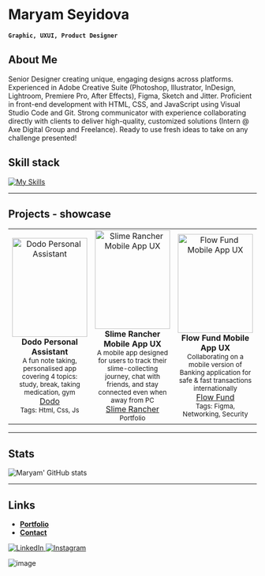 <!--
Credits and references used in this README:

1) Layout ideas and section inspiration:
   https://github.com/abhisheknaiidu/awesome-github-profile-readme?tab=readme-ov-file#descriptive-

2) Skill icons (SVG badges):
   https://github.com/tandpfun/skill-icons?tab=readme-ov-file#icons-list

3) GitHub stats card:
   https://github.com/anuraghazra/github-readme-stats
-->

# Maryam Seyidova
**`Graphic, UXUI, Product Designer`** 

## About Me
Senior Designer creating unique, engaging designs across platforms.
Experienced in Adobe Creative Suite (Photoshop, Illustrator, InDesign, Lightroom, Premiere Pro,
After Effects), Figma, Sketch and Jitter. Proficient in front-end development with HTML, CSS, and JavaScript using
Visual Studio Code and Git. Strong communicator with experience collaborating directly with clients to deliver high-quality, customized solutions (Intern @ Axe Digital Group and Freelance).
Ready to use fresh ideas to take on any challenge presented!


## Skill stack
<!-- Skill icons provided by skill-icons. Full icon list and names:
     https://github.com/tandpfun/skill-icons?tab=readme-ov-file#icons-list -->
[![My Skills](https://skillicons.dev/icons?i=notion,git,github,html,css,javascript,illustrator,photoshop,figma&theme=light)](https://skillicons.dev)

---

## Projects - showcase

<table>
  <tr>
    <td align="center" width="33%">
      <a href="https://maryamseyidova.github.io/Dodo-main/pages/index.html">
        <img src="https://media4.giphy.com/media/v1.Y2lkPTc5MGI3NjExb2EyYmxmeGg0bWN3OHE0ZDZsMng3YWRwMGV5MWM1N28yZXRtaHFpNSZlcD12MV9pbnRlcm5hbF9naWZfYnlfaWQmY3Q9Zw/rkeCjUYWhAiZ88pPxP/giphy.gif"
             alt="Dodo Personal Assistant"
             style="width:100%; height:200px; object-fit:cover;"/>
      </a>
      <br/>
      <b>Dodo Personal Assistant</b><br/>
      <sub>A fun note taking, personalised app covering 4 topics: study, break, taking medication, gym</sub><br/>
        <a href="https://maryamseyidova.github.io/Dodo-main/pages/index.html">Dodo</a>
      <br/>
      <sub>Tags: Html, Css, Js</sub>
    </td>
    <td align="center" width="33%">
      <a href="https://maryamseyidova.wixsite.com/portfolio">
        <img src="https://media4.giphy.com/media/v1.Y2lkPTc5MGI3NjExd2VlYXJ6OTh3bTR6dHhrN2xzamgxdjZzejhqNWVqN3IxaGh6Y284eiZlcD12MV9pbnRlcm5hbF9naWZfYnlfaWQmY3Q9Zw/h7TitgVu925X3QOBdu/giphy.gif"
             alt="Slime Rancher Mobile App UX"
             style="width:100%; height:200px; object-fit:cover;"/>
      </a>
      <br/>
      <b>Slime Rancher Mobile App UX</b><br/>
      <sub>A mobile app designed for users to track their slime-collecting journey, chat with friends, and stay connected even when away from PC</sub><br/>
        <a href="https://maryamseyidova.wixsite.com/portfolio">Slime Rancher</a>
      <br/>
      <sub>Portfolio</sub>
    </td>
    <td align="center" width="33%">
      <a href="https://maryamseyidova.wixsite.com/portfolio">
        <img src="https://media2.giphy.com/media/v1.Y2lkPTc5MGI3NjExYXVmdDNvamViNmhkajM2eGZ2Yzdza3NlOWF1bXNsdGhsb3NnNWZmZCZlcD12MV9pbnRlcm5hbF9naWZfYnlfaWQmY3Q9Zw/1Q2BDIf2mv5IXeHBuH/giphy.gif"
             alt="Flow Fund Mobile App UX"
             style="width:100%; height:200px; object-fit:cover;"/>
      </a>
      <br/>
      <b>Flow Fund Mobile App UX</b><br/>
      <sub>Collaborating on a mobile version of Banking application for safe & fast transactions internationally</sub><br/>
         <a href="https://maryamseyidova.wixsite.com/portfolio">Flow Fund</a>
      <br/>
      <sub>Tags: Figma, Networking, Security</sub>
    </td>
  </tr>
</table>

---

## Stats
<!-- Stats card by anuraghazra/github-readme-stats
     Customization guide:
     - Hide private contributions: &count_private=true|false
     - Theme list: ?theme=gruvbox,radical,tokyonight,onedark,dracula etc.
     - Show icons: &show_icons=true
     Docs: https://github.com/anuraghazra/github-readme-stats -->
![Maryam' GitHub stats](https://github-readme-stats.vercel.app/api?username=MaryamSeyidova&show_icons=true&theme=gruvbox)

---

## Links
<!-- Section layout inspired by Awesome GitHub Profile README "Descriptive" patterns:
     https://github.com/abhisheknaiidu/awesome-github-profile-readme?tab=readme-ov-file#descriptive- -->
- [**Portfolio**](https://maryamseyidova.wixsite.com/portfolio)
- [**Contact**](mailto:maryam.seyidova@gmail.com)

<a href="https://www.linkedin.com/in/maryam-seyidova/" target="blank">
  <img src="https://skillicons.dev/icons?i=linkedin" alt="LinkedIn" />
</a>
<a href="https://www.instagram.com/ux_bymaryam/" target="blank">
  <img src="https://skillicons.dev/icons?i=instagram" alt="Instagram" />
</a>

<!-- Optional: fun GIF. Consider replacing with contribution streak or removing for a tighter, more professional finish. -->
![image](https://media3.giphy.com/media/v1.Y2lkPTc5MGI3NjExdnh1aHhyb3l6eWt0amQ4NWtiMjQ2bjZ1amw3dDIwYWN0MDY5OXZiMyZlcD12MV9pbnRlcm5hbF9naWZfYnlfaWQmY3Q9Zw/zzALYeLqMLDa6PEV2C/giphy.gif)
